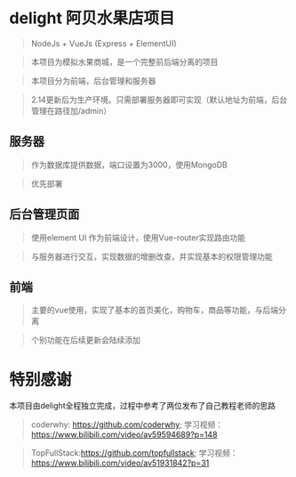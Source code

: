 # delight 阿贝水果店项目

> NodeJs + VueJs (Express + ElementUI)

>本项目为模拟水果商城，是一个完整前后端分离的项目

>本项目分为前端，后台管理和服务器

>2.14更新后为生产环境。只需部署服务器即可实现（默认地址为前端，后台管理在路径加/admin）

## 服务器

>作为数据库提供数据，端口设置为3000，使用MongoDB

>优先部署

## 后台管理页面

>使用element UI 作为前端设计，使用Vue-router实现路由功能

>与服务器进行交互，实现数据的增删改查，并实现基本的权限管理功能

## 前端

>主要的vue使用，实现了基本的首页美化，购物车，商品等功能，与后端分离

>个别功能在后续更新会陆续添加


# 特别感谢

本项目由delight全程独立完成，过程中参考了两位发布了自己教程老师的思路

>coderwhy: https://github.com/coderwhy; 学习视频：https://www.bilibili.com/video/av59594689?p=148

>TopFullStack:https://github.com/topfullstack; 学习视频：https://www.bilibili.com/video/av51931842?p=31
